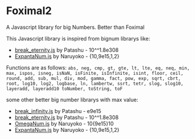 # Foximal2
A Javascript library for big Numbers. Better than Foximal

This Javascript library is inspired from bignum librarys like:
* [break_eternity.js](https://github.com/Patashu/break_eternity.js) by Patashu - 10^^1.8e308
* [ExpantaNum.js](https://github.com/Naruyoko/ExpantaNum.js) by Naruyoko - {10,9e15,1,2}

Functions are as follows: `abs, neg, cmp, gt, gte, lt, lte, eq, neq, min, max, ispos, isneg, isNaN, isFinite, isInfinite, isint, floor, ceil, round, add, sub, mul, div, mod, gamma, fact, pow, exp, sqrt, cbrt, root, log10, log2, logbase, ln, lambertw, ssrt, tetr, slog, slog10, layeradd, layeradd10 toNumber, toString, toF`

some other better big number librarys with max value:
* [break_infinity.js](https://github.com/Patashu/break_infinity.js) by Patashu - e9e15
* [break_eternity.js](https://github.com/Patashu/break_eternity.js) by Patashu - 10^^1.8e308
* [OmegaNum.js](https://github.com/Naruyoko/OmegaNum.js) by Naruyoko - 10{9e15}10
* [ExpantaNum.js](https://github.com/Naruyoko/ExpantaNum.js) by Naruyoko - {10,9e15,1,2}

